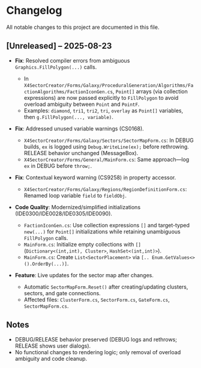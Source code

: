 # Changelog

All notable changes to this project are documented in this file.

## [Unreleased] – 2025-08-23

- __Fix__: Resolved compiler errors from ambiguous `Graphics.FillPolygon(...)` calls.
  - In `X4SectorCreator/Forms/Galaxy/ProceduralGeneration/Algorithms/FactionAlgorithms/FactionIconGen.cs`, `Point[]` arrays (via collection expressions) are now passed explicitly to `FillPolygon` to avoid overload ambiguity between `Point` and `PointF`.
  - Examples: `diamond`, `tri1`, `tri2`, `tri`, `overlay` as `Point[]` variables, then `g.FillPolygon(..., variable)`.

- __Fix__: Addressed unused variable warnings (CS0168).
  - `X4SectorCreator/Forms/Galaxy/Sectors/SectorMapForm.cs`: In DEBUG builds, `ex` is logged using `Debug.WriteLine(ex);` before rethrowing. RELEASE behavior unchanged (MessageBox).
  - `X4SectorCreator/Forms/General/MainForm.cs`: Same approach—log `ex` in DEBUG before `throw;`.

- __Fix__: Contextual keyword warning (CS9258) in property accessor.
  - `X4SectorCreator/Forms/Galaxy/Regions/RegionDefinitionForm.cs`: Renamed loop variable `field` to `fieldObj`.

- __Code Quality__: Modernized/simplified initializations (IDE0300/IDE0028/IDE0305/IDE0090).
  - `FactionIconGen.cs`: Use collection expressions `[]` and target-typed `new(...)` for `Point[]` initializations while retaining unambiguous `FillPolygon` calls.
  - `MainForm.cs`: Initialize empty collections with `[]` (`Dictionary<(int,int), Cluster>`, `HashSet<(int,int)>`).
  - `MainForm.cs`: Create `List<SectorPlacement>` via `[.. Enum.GetValues<>().OrderBy(...)]`.

- __Feature__: Live updates for the sector map after changes.
  - Automatic `SectorMapForm.Reset()` after creating/updating clusters, sectors, and gate connections.
  - Affected files: `ClusterForm.cs`, `SectorForm.cs`, `GateForm.cs`, `SectorMapForm.cs`.

## Notes
- DEBUG/RELEASE behavior preserved (DEBUG logs and rethrows; RELEASE shows user dialogs).
- No functional changes to rendering logic; only removal of overload ambiguity and code cleanup.


